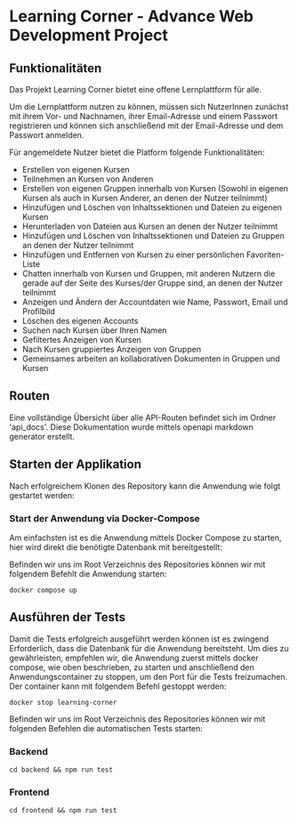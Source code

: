 # Learning Corner - Advance Web Development Project

## Funktionalitäten
Das Projekt Learning Corner bietet eine offene Lernplattform für alle. 

Um die Lernplattform nutzen zu können, müssen sich NutzerInnen zunächst mit ihrem Vor- und Nachnamen, ihrer Email-Adresse und einem Passwort registrieren und können sich anschließend mit der Email-Adresse und dem Passwort anmelden. 

Für angemeldete Nutzer bietet die Platform folgende Funktionalitäten:
- Erstellen von eigenen Kursen
- Teilnehmen an Kursen von Anderen
- Erstellen von eigenen Gruppen innerhalb von Kursen (Sowohl in eigenen Kursen als auch in Kursen Anderer, an denen der Nutzer teilnimmt)
- Hinzufügen und Löschen von Inhaltssektionen und Dateien zu eigenen Kursen
- Herunterladen von Dateien aus Kursen an denen der Nutzer teilnimmt
- Hinzufügen und Löschen von Inhaltssektionen und Dateien zu Gruppen an denen der Nutzer teilnimmt
- Hinzufügen und Entfernen von Kursen zu einer persönlichen Favoriten-Liste
- Chatten innerhalb von Kursen und Gruppen, mit anderen Nutzern die gerade auf der Seite des Kurses/der Gruppe sind, an denen der Nutzer teilnimmt
- Anzeigen und Ändern der Accountdaten wie Name, Passwort, Email und Profilbild
- Löschen des eigenen Accounts
- Suchen nach Kursen über Ihren Namen
- Gefiltertes Anzeigen von Kursen
- Nach Kursen gruppiertes Anzeigen von Gruppen
- Gemeinsames arbeiten an kollaborativen Dokumenten in Gruppen und Kursen

## Routen
Eine vollständige Übersicht über alle API-Routen befindet sich im Ordner 'api_docs'. Diese Dokumentation wurde mittels openapi markdown generator erstellt.

## Starten der Applikation
Nach erfolgreichem Klonen des Repository kann die Anwendung wie folgt gestartet werden:

### Start der Anwendung via Docker-Compose
Am einfachsten ist es die Anwendung mittels Docker Compose zu starten, hier wird direkt die benötigte Datenbank mit bereitgestellt:

Befinden wir uns im Root Verzeichnis des Repositories können wir mit folgendem Befehlt die Anwendung starten:

```docker compose up```

## Ausführen der Tests

Damit die Tests erfolgreich ausgeführt werden können ist es zwingend Erforderlich, dass die Datenbank für die Anwendung bereitsteht. Um dies zu gewährleisten, empfehlen wir, die Anwendung zuerst mittels docker compose, wie oben beschrieben, zu starten und anschließend den Anwendungscontainer zu stoppen, um den Port für die Tests freizumachen.
Der container kann mit folgendem Befehl gestoppt werden:

```docker stop learning-corner```

Befinden wir uns im Root Verzeichnis des Repositories können wir mit folgenden Befehlen die automatischen Tests starten:

### Backend
```cd backend && npm run test```

### Frontend
```cd frontend && npm run test```